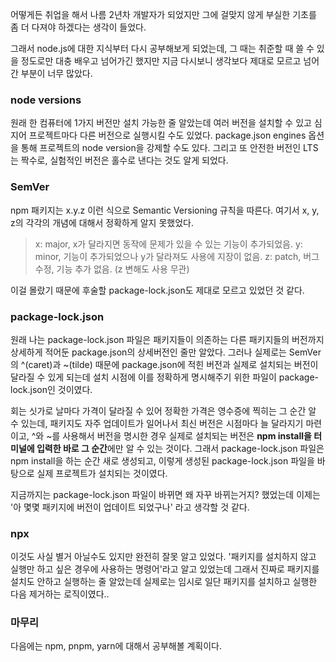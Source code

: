 어떻게든 취업을 해서 나름 2년차 개발자가 되었지만
그에 걸맞지 않게 부실한 기초를 좀 더 다져야 하겠다는 생각이 들었다.

그래서 node.js에 대한 지식부터 다시 공부해보게 되었는데,
그 때는 취준할 때 쓸 수 있을 정도로만 대충 배우고 넘어가긴 했지만
지금 다시보니 생각보다 제대로 모르고 넘어간 부분이 너무 많았다.

### node versions

원래 한 컴퓨터에 1가지 버전만 설치 가능한 줄 알았는데
여러 버전을 설치할 수 있고 심지어 프로젝트마다 다른 버전으로 실행시킬 수도 있었다.
package.json engines 옵션을 통해 프로젝트의 node version을 강제할 수도 있다.
그리고 또 안전한 버전인 LTS는 짝수로, 실험적인 버전은 홀수로 낸다는 것도 알게 되었다.

### SemVer

npm 패키지는 x.y.z 이런 식으로 Semantic Versioning 규칙을 따른다.
여기서 x, y, z의 각각의 개념에 대해서 정확하게 알지 못했었다.

> x: major, x가 달라지면 동작에 문제가 있을 수 있는 기능이 추가되었음.
> y: minor, 기능이 추가되었으나 y가 달라져도 사용에 지장이 없음.
> z: patch, 버그 수정, 기능 추가 없음. (z 변해도 사용 무관)

이걸 몰랐기 때문에 후술할 package-lock.json도 제대로 모르고 있었던 것 같다.

### package-lock.json

원래 나는 package-lock.json 파일은 패키지들이 의존하는
다른 패키지들의 버전까지 상세하게 적어둔 package.json의 상세버전인 줄만 알았다.
그러나 실제로는 SemVer의 ^(caret)과 ~(tilde) 때문에
package.json에 적힌 버전과 실제로 설치되는 버전이 달라질 수 있게 되는데
설치 시점에 이를 정확하게 명시해주기 위한 파일이 package-lock.json인 것이였다.

회는 싯가로 날마다 가격이 달라질 수 있어 정확한 가격은 영수증에 찍히는 그 순간 알 수 있는데,
패키지도 자주 업데이트가 일어나서 최신 버전은 시점마다 늘 달라지기 마련이고,
^와 ~를 사용해서 버전을 명시한 경우 실제로 설치되는 버전은
**npm install을 터미널에 입력한 바로 그 순간**에만 알 수 있는 것이다.
그래서 package-lock.json 파일은 npm install을 하는 순간 새로 생성되고,
이렇게 생성된 package-lock.json 파일을 바탕으로 실제 프로젝트가 설치되는 것이였다.

지금까지는 package-lock.json 파일이 바뀌면 왜 자꾸 바뀌는거지? 했었는데
이제는 '아 몇몇 패키지에 버전이 업데이트 되었구나' 라고 생각할 것 같다.

### npx

이것도 사실 별거 아닐수도 있지만 완전히 잘못 알고 있었다.
'패키지를 설치하지 않고 실행만 하고 싶은 경우에 사용하는 명령어'라고 알고 있었는데
그래서 진짜로 패키지를 설치도 안하고 실행하는 줄 알았는데
실제로는 임시로 일단 패키지를 설치하고 실행한 다음 제거하는 로직이였다..

### 마무리

다음에는 npm, pnpm, yarn에 대해서 공부해볼 계획이다.
